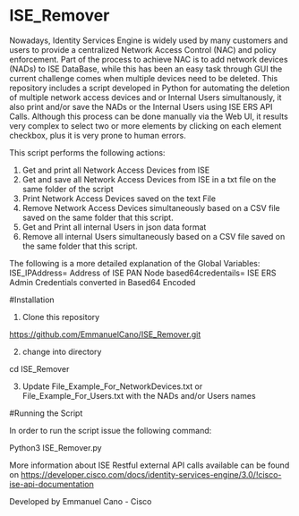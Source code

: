 # ISE_Remover

Nowadays, Identity Services Engine is widely used by many customers and users to provide a centralized Network Access Control (NAC) and policy enforcement. Part of the process to achieve NAC is to add network devices (NADs) to ISE DataBase, while this has been an easy task through GUI the current challenge comes when multiple devices need to be deleted. This repository includes a script developed in Python for automating the deletion of multiple network access devices and or Internal Users simultanously, it also print and/or save the NADs or the Internal Users using ISE ERS API Calls. Although this process can be done manually via the Web UI, it results very complex to select two or more elements by clicking on each element checkbox, plus it is very prone to human errors.

This script  performs the following actions:
1. Get and print all Network Access Devices from ISE
2. Get and save all Network Access Devices from ISE in a txt file on the same folder of the script
3. Print Network Access Devices saved on the text File
4. Remove Network Access Devices simultaneously based on a CSV file saved on the same folder that this script.
5. Get and Print all internal Users in json data format
6. Remove all internal Users simultaneously based on a CSV file saved on the same folder that this script.


The following is a more detailed explanation of the Global Variables:
ISE_IPAddress= Address of ISE PAN Node 
based64credentails= ISE ERS Admin Credentials converted in Based64 Encoded 


#Installation

1. Clone this repository 

https://github.com/EmmanuelCano/ISE_Remover.git

2. change into directory

cd ISE_Remover

3. Update File_Example_For_NetworkDevices.txt or File_Example_For_Users.txt with the NADs and/or Users names


#Running the Script

In order to run the script issue the following command:

Python3 ISE_Remover.py

More information about ISE Restful external API calls available can be found on https://developer.cisco.com/docs/identity-services-engine/3.0/!cisco-ise-api-documentation

Developed by Emmanuel Cano - Cisco

